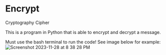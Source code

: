 # Encrypt

Cryptography Cipher

This is a program in Python that is able to encrypt and decrypt a message. 

Must use the bash terminal to run the code! See image below for example: 
![Screenshot 2023-11-28 at 8 38 28 PM](https://github.com/TheLegend274/Encrypt/assets/125936934/654c152f-8364-4b26-9d27-24dd3b3b8a3a)
